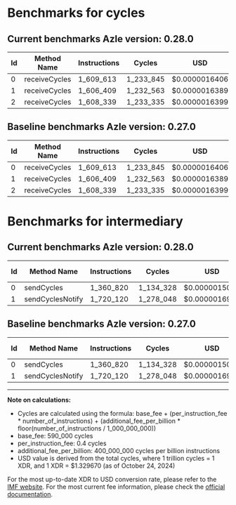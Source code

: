 # Benchmarks for cycles

## Current benchmarks Azle version: 0.28.0

| Id  | Method Name   | Instructions | Cycles    | USD           | USD/Million Calls | Change                     |
| --- | ------------- | ------------ | --------- | ------------- | ----------------- | -------------------------- |
| 0   | receiveCycles | 1_609_613    | 1_233_845 | $0.0000016406 | $1.64             | <font color="red">0</font> |
| 1   | receiveCycles | 1_606_409    | 1_232_563 | $0.0000016389 | $1.63             | <font color="red">0</font> |
| 2   | receiveCycles | 1_608_339    | 1_233_335 | $0.0000016399 | $1.63             | <font color="red">0</font> |

## Baseline benchmarks Azle version: 0.27.0

| Id  | Method Name   | Instructions | Cycles    | USD           | USD/Million Calls |
| --- | ------------- | ------------ | --------- | ------------- | ----------------- |
| 0   | receiveCycles | 1_609_613    | 1_233_845 | $0.0000016406 | $1.64             |
| 1   | receiveCycles | 1_606_409    | 1_232_563 | $0.0000016389 | $1.63             |
| 2   | receiveCycles | 1_608_339    | 1_233_335 | $0.0000016399 | $1.63             |

# Benchmarks for intermediary

## Current benchmarks Azle version: 0.28.0

| Id  | Method Name      | Instructions | Cycles    | USD           | USD/Million Calls | Change                     |
| --- | ---------------- | ------------ | --------- | ------------- | ----------------- | -------------------------- |
| 0   | sendCycles       | 1_360_820    | 1_134_328 | $0.0000015083 | $1.50             | <font color="red">0</font> |
| 1   | sendCyclesNotify | 1_720_120    | 1_278_048 | $0.0000016994 | $1.69             | <font color="red">0</font> |

## Baseline benchmarks Azle version: 0.27.0

| Id  | Method Name      | Instructions | Cycles    | USD           | USD/Million Calls |
| --- | ---------------- | ------------ | --------- | ------------- | ----------------- |
| 0   | sendCycles       | 1_360_820    | 1_134_328 | $0.0000015083 | $1.50             |
| 1   | sendCyclesNotify | 1_720_120    | 1_278_048 | $0.0000016994 | $1.69             |

---

**Note on calculations:**

- Cycles are calculated using the formula: base_fee + (per_instruction_fee \* number_of_instructions) + (additional_fee_per_billion \* floor(number_of_instructions / 1_000_000_000))
- base_fee: 590_000 cycles
- per_instruction_fee: 0.4 cycles
- additional_fee_per_billion: 400_000_000 cycles per billion instructions
- USD value is derived from the total cycles, where 1 trillion cycles = 1 XDR, and 1 XDR = $1.329670 (as of October 24, 2024)

For the most up-to-date XDR to USD conversion rate, please refer to the [IMF website](https://www.imf.org/external/np/fin/data/rms_sdrv.aspx).
For the most current fee information, please check the [official documentation](https://internetcomputer.org/docs/current/developer-docs/gas-cost#execution).
